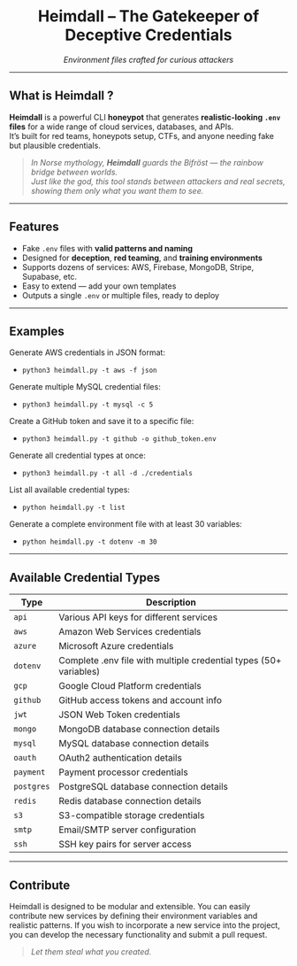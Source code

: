 

<h1 align="center">Heimdall – The Gatekeeper of Deceptive Credentials</h1>
<p align="center"><i>Environment files crafted for curious attackers</i></p>

---

## What is Heimdall ?

**Heimdall** is a powerful CLI **honeypot** that generates **realistic-looking `.env` files** for a wide range of cloud services, databases, and APIs.  
It’s built for red teams, honeypots setup, CTFs, and anyone needing fake but plausible credentials.

> <i>In Norse mythology, **Heimdall** guards the Bifröst — the rainbow bridge between worlds.</i>  
> <i>Just like the god, this tool stands between attackers and real secrets, showing them only what you want them to see.</i>

---

## Features

- Fake `.env` files with **valid patterns and naming**
- Designed for **deception**, **red teaming**, and **training environments**
- Supports dozens of services: AWS, Firebase, MongoDB, Stripe, Supabase, etc.
- Easy to extend — add your own templates
- Outputs a single `.env` or multiple files, ready to deploy

---

## Examples

Generate AWS credentials in JSON format:

- `python3 heimdall.py -t aws -f json`

Generate multiple MySQL credential files:

- `python3 heimdall.py -t mysql -c 5`

Create a GitHub token and save it to a specific file:

- `python3 heimdall.py -t github -o github_token.env`

Generate all credential types at once:

- `python3 heimdall.py -t all -d ./credentials`

List all available credential types:

- `python heimdall.py -t list`

Generate a complete environment file with at least 30 variables:

- `python heimdall.py -t dotenv -m 30`

---

## Available Credential Types

| Type | Description |
|------|-------------|
| `api` | Various API keys for different services |
| `aws` | Amazon Web Services credentials |
| `azure` | Microsoft Azure credentials |
| `dotenv` | Complete .env file with multiple credential types (50+ variables) |
| `gcp` | Google Cloud Platform credentials |
| `github` | GitHub access tokens and account info |
| `jwt` | JSON Web Token credentials |
| `mongo` | MongoDB database connection details |
| `mysql` | MySQL database connection details |
| `oauth` | OAuth2 authentication details |
| `payment` | Payment processor credentials |
| `postgres` | PostgreSQL database connection details |
| `redis` | Redis database connection details |
| `s3` | S3-compatible storage credentials |
| `smtp` | Email/SMTP server configuration |
| `ssh` | SSH key pairs for server access |

---

## Contribute

Heimdall is designed to be modular and extensible. You can easily contribute new services by defining their environment variables and realistic patterns. If you wish to incorporate a new service into the project, you can develop the necessary functionality and submit a pull request.
  
  
> <i>Let them steal what you created.</i>
